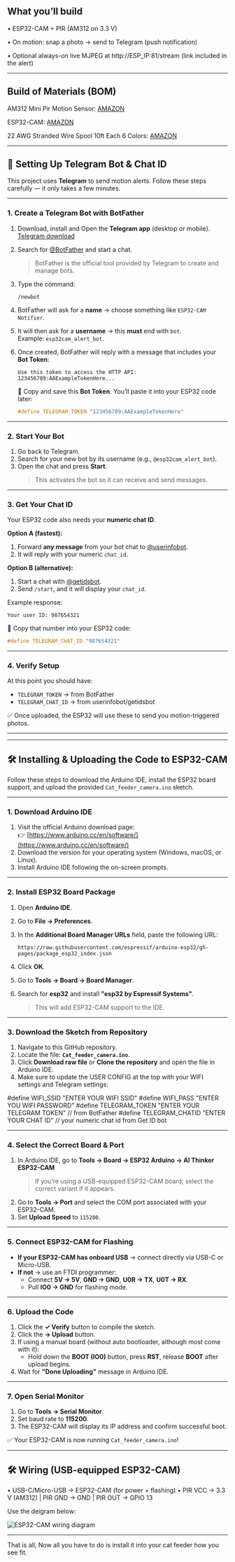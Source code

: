 ## What you’ll build

•	ESP32-CAM + PIR (AM312 on 3.3 V)

•	On motion: snap a photo → send to Telegram (push notification)

•	Optional always-on live MJPEG at http://ESP_IP:81/stream (link included in the alert)

________________________________________
## Build of Materials (BOM)


 AM312 Mini Pir Motion Sensor: [AMAZON](https://www.amazon.com/dp/B0CCF52DVJ?ref=ppx_yo2ov_dt_b_fed_asin_title)

 ESP32-CAM: [AMAZON](https://www.amazon.com/dp/B09TNVYSVJ?ref=ppx_yo2ov_dt_b_fed_asin_title&th=1)

 22 AWG Stranded Wire Spool 10ft Each 6 Colors: [AMAZON](https://www.amazon.com/Fermerry-Stranded-Electric-Tinned-Copper/dp/B089CQHRDT/ref=sr_1_7?crid=2GENFHF7JIZXV&dib=eyJ2IjoiMSJ9.0is0xfeGIMj9TEgcksIBU__3upOqDWw9vCr0v4yDcFRDGgmZIh1RfEGxmx4d443HDgl4IMoyuXUxpHALQKDp-1K0eGIxJ4EH8w8N8Pj-KbJEz-CJDrLwbgz1nGTmPmzijX-vbVDUp6xXD3q_Zj5xjALyq5J4ntEAe6ufCPcrNzUxzSio8D6bPpZ3VuGFt8i7iCednutWgk9cAbfnt5AHHO98HLYrDkQQ9zAiaW1ItYZUKL7NbeLfjSsMLimtzBwbisJn77dJqpmkNJTOFWcrDLIMxpECXdxRrNA4LefZqds.rm7lcU3G7UGXkiRdzdBRH6ZJoUXJM6NbYI6V_V0X__0&dib_tag=se&keywords=electronics%2Bwire&qid=1758568191&sprefix=electroics%2Bwi%2Caps%2C308&sr=8-7&th=1)

________________________________________
## 🔑 Setting Up Telegram Bot & Chat ID

This project uses **Telegram** to send motion alerts. Follow these steps carefully — it only takes a few minutes.

---

### 1. Create a Telegram Bot with BotFather

1. Download, install and Open the **Telegram app** (desktop or mobile).  [Telegram download](https://desktop.telegram.org/)
2. Search for [@BotFather](https://t.me/botfather) and start a chat.  
   > BotFather is the official tool provided by Telegram to create and manage bots.  
3. Type the command:

   ```text
   /newbot
   ```

4. BotFather will ask for a **name** → choose something like `ESP32-CAM Notifier`.  
5. It will then ask for a **username** → this **must** end with `bot`.  
   Example: `esp32cam_alert_bot`.  
6. Once created, BotFather will reply with a message that includes your **Bot Token**:

   ```text
   Use this token to access the HTTP API:
   123456789:AAExampleTokenHere...
   ```

   🔑 Copy and save this **Bot Token**. You’ll paste it into your ESP32 code later:

   ```cpp
   #define TELEGRAM_TOKEN "123456789:AAExampleTokenHere"
   ```

---

### 2. Start Your Bot

1. Go back to Telegram.  
2. Search for your new bot by its username (e.g., `@esp32cam_alert_bot`).  
3. Open the chat and press **Start**.  
   > This activates the bot so it can receive and send messages.

---

### 3. Get Your Chat ID

Your ESP32 code also needs your **numeric chat ID**.

**Option A (fastest):**
1. Forward **any message** from your bot chat to [@userinfobot](https://t.me/userinfobot).  
2. It will reply with your numeric `chat_id`.  

**Option B (alternative):**
1. Start a chat with [@getidsbot](https://t.me/getidsbot).  
2. Send `/start`, and it will display your `chat_id`.  

Example response:

```text
Your user ID: 987654321
```

🔑 Copy that number into your ESP32 code:

```cpp
#define TELEGRAM_CHAT_ID "987654321"
```

---

### 4. Verify Setup

At this point you should have:
- `TELEGRAM_TOKEN` → from BotFather  
- `TELEGRAM_CHAT_ID` → from userinfobot/getidsbot  

✅ Once uploaded, the ESP32 will use these to send you motion-triggered photos.

---
________________________________________

## 🛠️ Installing & Uploading the Code to ESP32-CAM

Follow these steps to download the Arduino IDE, install the ESP32 board support, and upload the provided `Cat_feeder_camera.ino` sketch.

---

### 1. Download Arduino IDE

1. Visit the official Arduino download page:  
   👉 [https://www.arduino.cc/en/software/](https://www.arduino.cc/en/software/)  
2. Download the version for your operating system (Windows, macOS, or Linux).  
3. Install Arduino IDE following the on-screen prompts.

---

### 2. Install ESP32 Board Package

1. Open **Arduino IDE**.  
2. Go to **File → Preferences**.  
3. In the **Additional Board Manager URLs** field, paste the following URL:

   ```
   https://raw.githubusercontent.com/espressif/arduino-esp32/gh-pages/package_esp32_index.json
   ```

4. Click **OK**.  
5. Go to **Tools → Board → Board Manager**.  
6. Search for **esp32** and install **"esp32 by Espressif Systems"**.  
   > This will add ESP32-CAM support to the IDE.

---

### 3. Download the Sketch from Repository

1. Navigate to this GitHub repository.  
2. Locate the file: **`Cat_feeder_camera.ino`**.  
3. Click **Download raw file** or **Clone the repository** and open the file in Arduino IDE.
4. Make sure to update the USER CONFIG at the top with your WIFI settings and Telegram settings:

#define WIFI_SSID       "ENTER YOUR WIFI SSID"
#define WIFI_PASS       "ENTER YOU WIFI PASSWORD"
#define TELEGRAM_TOKEN  "ENTER YOUR TELEGRAM TOKEN"   // from BotFather
#define TELEGRAM_CHATID "ENTER YOUR CHAT ID"             // your numeric chat id from Get ID bot  

---

### 4. Select the Correct Board & Port

1. In Arduino IDE, go to **Tools → Board → ESP32 Arduino → AI Thinker ESP32-CAM**  
   > If you’re using a USB-equipped ESP32-CAM board, select the correct variant if it appears.  
2. Go to **Tools → Port** and select the COM port associated with your ESP32-CAM.  
3. Set **Upload Speed** to `115200`.

---

### 5. Connect ESP32-CAM for Flashing

- **If your ESP32-CAM has onboard USB** → connect directly via USB-C or Micro-USB.  
- **If not** → use an FTDI programmer:  
  - Connect **5V → 5V**, **GND → GND**, **U0R → TX**, **U0T → RX**.  
  - Pull **IO0 → GND** for flashing mode.  

---

### 6. Upload the Code

1. Click the **✓ Verify** button to compile the sketch.  
2. Click the **→ Upload** button.  
3. If using a manual board (without auto bootloader, although most come with it):  
   - Hold down the **BOOT (IO0)** button, press **RST**, release **BOOT** after upload begins.  
4. Wait for **"Done Uploading"** message in Arduino IDE.

---

### 7. Open Serial Monitor

1. Go to **Tools → Serial Monitor**.  
2. Set baud rate to **115200**.  
3. The ESP32-CAM will display its IP address and confirm successful boot.

✅ Your ESP32-CAM is now running `Cat_feeder_camera.ino`!

   
________________________________________
## 🛠️ Wiring (USB-equipped ESP32-CAM)
•	USB-C/Micro-USB → ESP32-CAM (for power + flashing)
•	PIR VCC → 3.3 V (AM312) | PIR GND → GND | PIR OUT → GPIO 13

Use the deigram below:

![ESP32-CAM wiring diagram](Diagram.jpg)

________________________________________

That is all, Now all you have to do is install it into your cat feeder how you see fit. 


